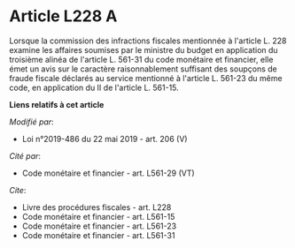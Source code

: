 # Article L228 A

Lorsque la commission des infractions fiscales mentionnée à l'article L. 228 examine les affaires soumises par le ministre du
budget en application du troisième alinéa de l'article L. 561-31 du code monétaire et financier, elle émet un avis sur le
caractère raisonnablement suffisant des soupçons de fraude fiscale déclarés au service mentionné à l'article L. 561-23 du
même code, en application du II de l'article L. 561-15.

**Liens relatifs à cet article**

_Modifié par_:

  - Loi n°2019-486 du 22 mai 2019 - art. 206 (V)

_Cité par_:

  - Code monétaire et financier - art. L561-29 (VT)

_Cite_:

  - Livre des procédures fiscales - art. L228
  - Code monétaire et financier - art. L561-15
  - Code monétaire et financier - art. L561-23
  - Code monétaire et financier - art. L561-31
